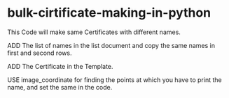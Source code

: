 # bulk-cirtificate-making-in-python
This Code will make same Certificates with different names.

ADD The list of names in the list document and copy the same names in first and second rows.

ADD The Certificate in the Template. 

USE image_coordinate for finding the points at which you have to print the name, and set the same in the code.  

